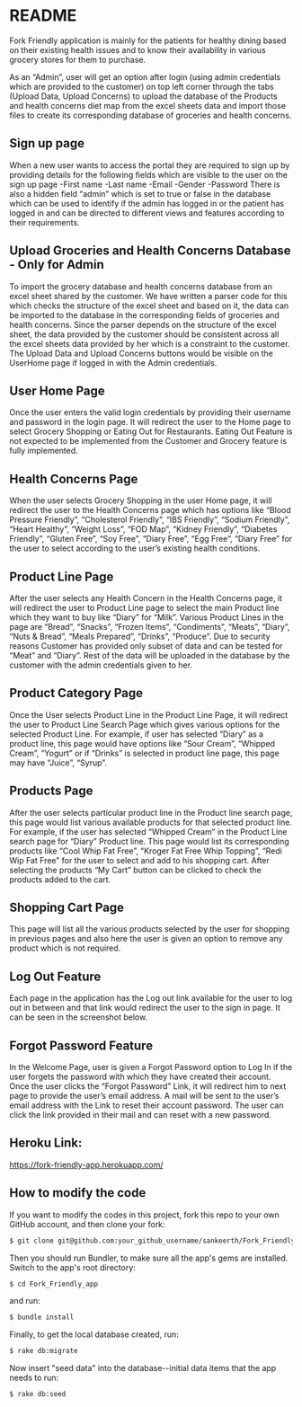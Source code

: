 # README
Fork Friendly application is mainly for the patients for healthy dining based on their existing
health issues and to know their availability in various grocery stores for them to purchase.

As an “Admin”, user will get an option after login (using admin credentials which are provided to the customer) on top left
corner through the tabs (Upload Data, Upload Concerns) to upload the database of the Products and
health concerns diet map from the excel sheets data and import those files to create its corresponding
database of groceries and health concerns.

## Sign up page
  When a new user wants to access the portal they are required to sign up by providing details for the following fields which are visible to the user on the sign up page
-First name
-Last name
-Email
-Gender
-Password
  There is also a hidden field “admin” which is set to true or false in the database which can be used to identify if the admin has logged in or the patient has logged in and can be directed to different views and features according to their requirements.

## Upload Groceries and Health Concerns Database - Only for Admin 
  To import the grocery database and health concerns database from an excel sheet shared by the customer. We have written a parser code for this which checks the structure of the excel sheet and based on it, the data can be imported to the database in the corresponding fields of groceries and health concerns. Since the parser depends on the structure of the excel sheet, the data provided by the customer should be consistent across all the excel sheets data provided by her which is a constraint to the customer. The Upload Data and Upload Concerns buttons would be visible on the UserHome page if logged in with the Admin credentials.

## User Home Page
  Once the user enters the valid login credentials by providing their username and password in the login page. It will redirect the user to the Home page to select Grocery Shopping or Eating Out for Restaurants. Eating Out Feature is not expected to be implemented from the Customer and Grocery feature is fully implemented.

## Health Concerns Page
  When the user selects Grocery Shopping in the user Home page, it will redirect the user to the Health Concerns page which has options like “Blood Pressure Friendly”, “Cholesterol Friendly”, “IBS Friendly”, “Sodium Friendly”, “Heart Healthy”, “Weight Loss”, “FOD Map”, “Kidney Friendly”, “Diabetes Friendly”, “Gluten Free”, “Soy Free”, “Diary Free”, “Egg Free”, “Diary Free” for the user to select according to the user’s existing health conditions.

## Product Line Page
  After the user selects any Health Concern in the Health Concerns page, it will redirect the user to Product Line page to select the main Product line which they want to buy like “Diary” for “Milk”. Various Product Lines in the page are “Bread”, “Snacks”, “Frozen Items”, “Condiments”, “Meats”, “Diary”, “Nuts & Bread”, “Meals Prepared”, “Drinks”, “Produce”. Due to security reasons Customer has provided only subset of data and can be tested for “Meat” and “Diary”. Rest of the data will be uploaded in the database by the customer with the admin credentials given to her.

## Product Category Page
  Once the User selects Product Line in the Product Line Page, it will redirect the user to Product Line Search Page which gives various options for the selected Product Line. For example, if user has selected “Diary” as a product line, this page would have options like “Sour Cream”, “Whipped Cream”, “Yogurt” or if “Drinks” is selected in product line page, this page may have “Juice”, “Syrup”.

## Products Page
  After the user selects particular product line in the Product line search page, this page would list various available products for that selected product line. For example, if the user has selected “Whipped Cream” in the Product Line search page for “Diary” Product line. This page would list its corresponding products like “Cool Whip Fat Free”, “Kroger Fat Free Whip Topping”, “Redi Wip Fat Free” for the user to select and add to his shopping cart. After selecting the products “My Cart” button can be clicked to check the products added to the cart.

## Shopping Cart Page
  This page will list all the various products selected by the user for shopping in previous pages and also here the user is given an option to remove any product which is not required.

## Log Out Feature
  Each page in the application has the Log out link available for the user to log out in between and that link would redirect the user to the sign in page. It can be seen in the screenshot below.

## Forgot Password Feature
  In the Welcome Page, user is given a Forgot Password option to Log In if the user forgets the password with which they have created their account. Once the user clicks the “Forgot Password” Link, it will redirect him to next page to provide the user’s email address. A mail will be sent to the user’s email address with the Link to reset their account password. The user can click the link provided in their mail and can reset with a new password.

## Heroku Link:
https://fork-friendly-app.herokuapp.com/

## How to modify the code
If you want to modify the codes in this project, fork this repo to your own GitHub account, and then
clone your fork:

```sh
$ git clone git@github.com:your_github_username/sankeerth/Fork_Friendly_app.git
```
Then you should run Bundler, to make sure all the app's gems are installed.  Switch to the app's root directory:

```sh
$ cd Fork_Friendly_app
```
and run:

```sh
$ bundle install
```

Finally, to get the local database created, run:

```sh
$ rake db:migrate
```

Now insert "seed data" into the database--initial data items that the app needs to run:

```sh
$ rake db:seed
```

<br />


